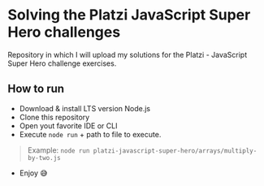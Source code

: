 
# Solving the Platzi JavaScript Super Hero challenges

Repository in which I will upload my solutions for the Platzi - JavaScript Super Hero challenge exercises.

## How to run

- Download & install LTS version Node.js
- Clone this repository
- Open yout favorite IDE or CLI
- Execute `node run` + path to file to execute.
> Example: `node run platzi-javascript-super-hero/arrays/multiply-by-two.js`
- Enjoy 😅